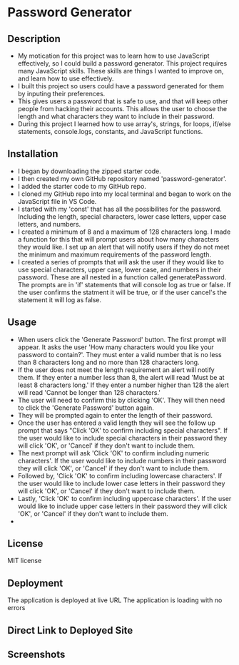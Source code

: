 # Password Generator

## Description

- My motication for this project was to learn how to use JavaScript effectively, so I could build a password generator. This project requires many JavaScript skills. These skills are things I  wanted to improve on, and learn how to use effectively.
- I built this project so users could have a password generated for them by inputing their preferences. 
- This gives users a password that is safe to use, and that will keep other people from hacking their accounts. This allows the user to choose the length and what characters they want to include in their password. 
- During this project I learned how to use array's, strings, for loops, if/else statements, console.logs, constants, and JavaScript functions.

## Installation

- I began by downloading the zipped starter code.
- I then created my own GitHub repository named 'password-generator'.
- I added the starter code to my GitHub repo.
- I cloned my GitHub repo into my local terminal and began to work on the JavaScript file in VS Code.
- I started with my 'const' that has all the possibilites for the password. Including the length, special characters, lower case letters, upper case letters, and numbers.
- I created a minimum of 8 and a maximum of 128 characters long. I made a function for this that will prompt users about how many characters they would like. I set up an alert that will notify users if they do not meet the minimum and maximum requirements of the password length.
- I created a series of prompts that will ask the user if they would like to use special characters, upper case, lower case, and numbers in their password. These are all nested in a function called generatePassword. The prompts are in 'if' statements that will console log as true or false. If the user confirms the statment it will be true, or if the user cancel's the statement it will log as false.


## Usage

- When users click the 'Generate Password' button. The first prompt will appear. It asks the user 'How many characters would you like your password to contain?'. They must enter a valid number that is no less than 8 characters long and no more than 128 characters long.
- If the user does not meet the length requirement an alert will notify them. If they enter a number less than 8, the alert will read 'Must be at least 8 characters long.' If they enter a number higher than 128 the alert will read 'Cannot be longer than 128 characters.'
- The user will need to confirm this by clicking 'OK'. They will then need to click the 'Generate Password' button again.
- They will be prompted again to enter the length of their password.
- Once the user has entered a valid length they will see the follow up prompt that says "Click 'OK' to confirm including special characters". If the user would like to include special characters in their password they will click 'OK', or 'Cancel' if they don't want to include them.
- The next prompt will ask 'Click 'OK' to confirm including numeric characters'. If the user would like to include numbers in their password they will click 'OK', or 'Cancel' if they don't want to include them.
- Followed by, 'Click 'OK' to confirm including lowercase characters'. If the user would like to include lower case letters in their password they will click 'OK', or 'Cancel' if they don't want to include them.
- Lastly, 'Click 'OK' to confirm including uppercase characters'. If the user would like to include upper case letters in their password they will click 'OK', or 'Cancel' if they don't want to include them.
- 

## License

MIT license

## Deployment

The application is deployed at live URL
The application is loading with no errors

## Direct Link to Deployed Site


## Screenshots
